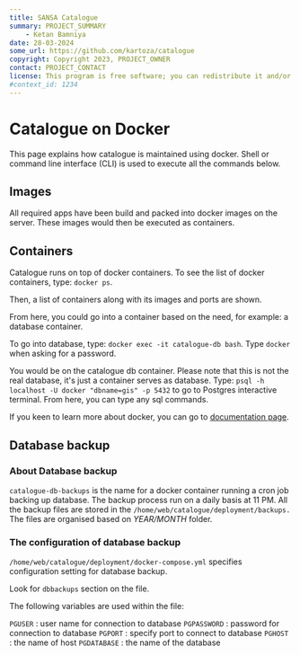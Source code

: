 ```yaml
---
title: SANSA Catalogue
summary: PROJECT_SUMMARY
    - Ketan Bamniya
date: 28-03-2024
some_url: https://github.com/kartoza/catalogue
copyright: Copyright 2023, PROJECT_OWNER
contact: PROJECT_CONTACT
license: This program is free software; you can redistribute it and/or modify it under the terms of the GNU Affero General Public License as published by the Free Software Foundation; either version 3 of the License, or (at your option) any later version.
#context_id: 1234
---
```


# Catalogue on Docker

This page explains how catalogue is maintained using docker.
Shell or command line interface (CLI) is used to execute all the commands below.

## Images
All required apps have been build and packed into docker images on the server.
These images would then be executed as containers.

## Containers  
Catalogue runs on top of docker containers.
To see the list of docker containers, type: `docker ps`.

Then, a list of containers along with its images and ports are shown.

From here, you could go into a container based on the need, for example: a database container.

To go into database, type: `docker exec -it catalogue-db bash`.
Type `docker` when asking for a password.

You would be on the catalogue db container. Please note that this is not the real database, it's just a container serves as database. Type: `psql -h localhost -U docker "dbname=gis" -p 5432` to go to Postgres interactive terminal.
From here, you can type any sql commands.

If you keen to learn more about docker, you can go to [documentation page](https://docs.docker.com).

## Database backup

### About Database backup
`catalogue-db-backups` is the name for a docker container running a cron job backing up database.
The backup process run on a daily basis at 11 PM.
All the backup files are stored in the `/home/web/catalogue/deployment/backups.`
The files are organised based on *YEAR/MONTH* folder.

### The configuration of database backup
`/home/web/catalogue/deployment/docker-compose.yml` specifies configuration setting for database backup.

Look for `dbbackups` section on the file. 

The following variables are used within the file:

`PGUSER` : user name for connection to database
`PGPASSWORD` : password for connection to database
`PGPORT` : specify port to connect to database
`PGHOST` : the name of host
`PGDATABASE` : the name of the database


